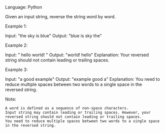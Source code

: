 Language: Python

Given an input string, reverse the string word by word.

Example 1:

Input: "the sky is blue"
Output: "blue is sky the"

Example 2:

Input: " hello world! "
Output: "world! hello"
Explanation: Your reversed string should not contain leading or trailing spaces.

Example 3:

Input: "a good example"
Output: "example good a"
Explanation: You need to reduce multiple spaces between two words to a single space in the reversed string.

Note:

    A word is defined as a sequence of non-space characters.
    Input string may contain leading or trailing spaces. However, your reversed string should not contain leading or trailing spaces.
    You need to reduce multiple spaces between two words to a single space in the reversed string.
